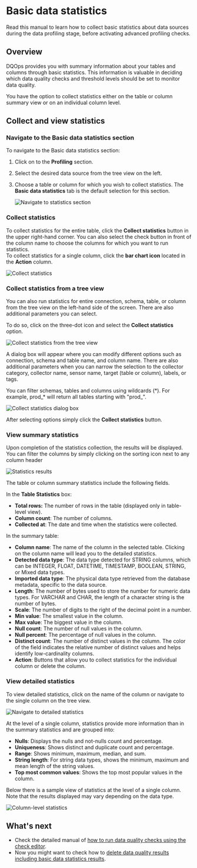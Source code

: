 # Basic data statistics
Read this manual to learn how to collect basic statistics about data sources during the data profiling stage, before activating advanced profiling checks. 

## Overview

DQOps provides you with summary information about your tables and columns through basic statistics. This information is 
valuable in deciding which data quality checks and threshold levels should be set to monitor data quality.

You have the option to collect statistics either on the table or column summary view or on an individual column level.

## Collect and view statistics

### **Navigate to the Basic data statistics section**

To navigate to the Basic data statistics section:

1. Click on to the **Profiling** section. 

2. Select the desired data source from the tree view on the left.

3. Choose a table or column for which you wish to collect statistics. The **Basic data statistics** tab is the default selection for this section.

    ![Navigate to statistics section](https://dqops.com/docs/images/working-with-dqo/statistics/table-statistics2.png)


### **Collect statistics** 

To collect statistics for the entire table, click the **Collect statistics** button in the upper right-hand corner. 
You can also select the check button in front of the column name to choose the columns for which you want to run statistics.  
To collect statistics for a single column, click the **bar chart icon** located in the **Action** column.

![Collect statistics](https://dqops.com/docs/images/working-with-dqo/statistics/collect-statistics2.png)


### **Collect statistics from a tree view**

You can also run statistics for entire connection, schema, table, or column from the tree view on the left-hand
side of the screen. There are also additional parameters you can select.

To do so, click on the three-dot icon and select the **Collect statistics** option.

![Collect statistics from the tree view](https://dqops.com/docs/images/working-with-dqo/statistics/collect-statistics-from-tree-view.png)

A dialog box will appear where you can modify different options such as connection, schema and table name, and column name.
There are also additional parameters when you can narrow the selection to the collector category, collector name, sensor
name, target (table or column), labels, or tags. 

You can filter schemas, tables and columns using wildcards (\*). For example, prod_* will return all tables starting with "prod_".

![Collect statistics dialog box](https://dqops.com/docs/images/working-with-dqo/statistics/collect-statistics-dialog-box.png)

After selecting options simply click the **Collect statistics** button.


### **View summary statistics**

Upon completion of the statistics collection, the results will be displayed. You can filter the columns by simply clicking on
the sorting icon next to any column header

![Statistics results](https://dqops.com/docs/images/working-with-dqo/statistics/statistics-results2.png)

The table or column summary statistics include the following fields.

In the **Table Statistics** box:

- **Total rows:** The number of rows in the table (displayed only in table-level view).
- **Column count**: The number of columns.
- **Collected at**: The date and time when the statistics were collected.

In the summary table:

- **Column name**: The name of the column in the selected table. Clicking on the column name will lead you to the detailed statistics.
- **Detected data type**: The data type detected for STRING columns, which can be INTEGER, FLOAT, DATETIME, TIMESTAMP, BOOLEAN, STRING, or Mixed data types.
- **Imported data type**: The physical data type retrieved from the database metadata, specific to the data source.
- **Length**: The number of bytes used to store the number for numeric data types. For VARCHAR and CHAR, the length of a character string is the number of bytes.
- **Scale**: The number of digits to the right of the decimal point in a number.
- **Min value**: The smallest value in the column.
- **Max value**: The biggest value in the column.
- **Null count**: The number of null values in the column.
- **Null percent**: The percentage of null values in the column.
- **Distinct count**: The number of distinct values in the column. The color of the field indicates the relative number of distinct values and helps identify low-cardinality columns.
- **Action**: Buttons that allow you to collect statistics for the individual column or delete the column.



### **View detailed statistics**

To view detailed statistics, click on the name of the column or navigate to the single column on the tree view.

![Navigate to detailed statistics](https://dqops.com/docs/images/working-with-dqo/statistics/view-detailed-statistics2.png)

At the level of a single column, statistics provide more information than in the summary statistics and are grouped into:

- **Nulls**: Displays the nulls and not-nulls count and percentage.
- **Uniqueness**: Shows distinct and duplicate count and percentage.
- **Range**: Shows minimum, maximum, median, and sum.
- **String length**: For string data types, shows the minimum, maximum and mean length of the string values.
- **Top most common values**: Shows the top most popular values in the column.

Below there is a sample view of statistics at the level of a single column.
Note that the results displayed may vary depending on the data type.

![Column-level statistics](https://dqops.com/docs/images/working-with-dqo/statistics/view-column-statistics.png)


## What's next

- Check the detailed manual of [how to run data quality checks using the check editor](run-data-quality-checks.md).
- Now you might want to check how to [delete data quality results including basic data statistics results](delete-data-quality-results.md).